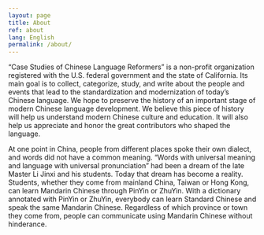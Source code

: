 ```yaml
---
layout: page
title: About
ref: about
lang: English
permalink: /about/
---
```


“Case Studies of Chinese Language Reformers” is a non-profit organization registered with the U.S. federal government and the state of California. Its main goal is to collect, categorize, study, and write about the people and events that lead to the standardization and modernization of today’s Chinese language. We hope to preserve the history of an important stage of modern Chinese language development. We believe this piece of history will help us understand modern Chinese culture and education. It will also help us appreciate and honor the great contributors who shaped the language.

At one point in China, people from different places spoke their own dialect, and words did not have a common meaning. “Words with universal meaning and language with universal pronunciation” had been a dream of the late Master Li Jinxi and his students. Today that dream has become a reality. Students, whether they come from mainland China, Taiwan or Hong Kong, can learn Mandarin Chinese through PinYin or ZhuYin. With a dictionary annotated with PinYin or ZhuYin, everybody can learn Standard Chinese and speak the same Mandarin Chinese. Regardless of which province or town they come from, people can communicate using Mandarin Chinese without hinderance.

